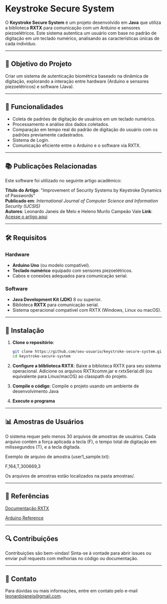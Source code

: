 # Keystroke Secure System

O **Keystroke Secure System** é um projeto desenvolvido em **Java** que utiliza a biblioteca **RXTX** para comunicação com um Arduino e sensores piezoelétricos. Este sistema autentica um usuário com base no padrão de digitação em um teclado numérico, analisando as características únicas de cada indivíduo.

---

## 🎯 Objetivo do Projeto

Criar um sistema de autenticação biométrica baseado na dinâmica de digitação, explorando a interação entre hardware (Arduino e sensores piezoelétricos) e software (Java).

---

## 🚀 Funcionalidades

- Coleta de padrões de digitação de usuários em um teclado numérico.
- Processamento e análise dos dados coletados.
- Comparação em tempo real do padrão de digitação do usuário com os padrões previamente cadastrados.
- Sistema de Login.
- Comunicação eficiente entre o Arduino e o software via RXTX.

---

## 📚 Publicações Relacionadas

Este software foi utilizado no seguinte artigo acadêmico:

**Título do Artigo**: "Improvement of Security Systems by Keystroke Dynamics of Passwords"  
**Publicado em**: *International Journal of Computer Science and Information Security (IJCSIS)*  
**Autores**: Leonardo Janeis de Melo e Heleno Murilo Campeão Vale
**Link**: [Acesse o artigo aqui](https://d1wqtxts1xzle7.cloudfront.net/55691451/Journal_of_Computer_Science_IJCSIS_September_2017_Full_Volume.pdf?1517495118=&response-content-disposition=inline%3B+filename%3DJournal_of_Computer_Science_IJCSIS_Septe.pdf&Expires=1736812949&Signature=UCqrqVLWhd1FT-WEKcp4s7uzFM10pJH3zFX4pHajqxVkj7EeSN~tKdzvKIyEa~CBH78vyl4Rbt~Pkk6od6dQVtDdYogLgUrgqyrodpTn~GJStP7T3LrH3ZMutlF2P9-1WHldWwtSielRgfzpYWvycRr3QxmXkTgkTF8j6x5xX2l6bPdwy7AEWH1DktjnGml03oCBpHA7Lj7Sav8vRFut-bDLMmnwbw-9ZbmgYEgN1fTBcSK5-ZSM0j3bVpF-e5We~5tM7flsqJSyo5TxBMG941JphqSARF6cQTIkWobYrszFgWbpWqJDVW-gE-xt1NWiCpz81Pfa~tFoQuxtBMrnaQ__&Key-Pair-Id=APKAJLOHF5GGSLRBV4ZA#page=169) 

---

## 🛠️ Requisitos

### Hardware

- **Arduino Uno** (ou modelo compatível).
- **Teclado numérico** equipado com sensores piezoelétricos.
- Cabos e conexões adequados para comunicação serial.

### Software

- **Java Development Kit (JDK)** 8 ou superior.
- Biblioteca **RXTX** para comunicação serial.
- Sistema operacional compatível com RXTX (Windows, Linux ou macOS).

---

## 🔧 Instalação

1. **Clone o repositório**:

   ```bash
   git clone https://github.com/seu-usuario/keystroke-secure-system.git
   cd keystroke-secure-system

2. **Configure a bliblioteca RXTX**:
    Baixe a biblioteca RXTX para seu sistema operacional.
    Adicione os arquivos RXTXcomm.jar e rxtxSerial.dll (ou equivalente para Linux/macOS) ao classpath do projeto.

3. **Compile o código**:
    Compile o projeto usando um ambiente de desenvolvimento Java

4. **Execute o programa**

---

## 📊 Amostras de Usuários

O sistema requer pelo menos 30 arquivos de amostras de usuários. Cada arquivo contém a força aplicada a tecla (F), o tempo total de digitação em milissegundos (T), e a tecla digitada. 

Exemplo de arquivo de amostra (user1_sample.txt):

F,164,T,300669,3

Os arquivos de amostras estão localizados na pasta amostras/.

---

## 📖 Referências
[Documentação RXTX](https://github.com/arduino/rxtx)

[Arduino Reference](https://store.arduino.cc/products/arduino-uno-rev3?srsltid=AfmBOoqsw2egKcKqWqr116-zqBcWOcaVt5u1zi07cr29sa6iyumgMWD7)

---

## 🔍 Contribuições
Contribuições são bem-vindas! Sinta-se à vontade para abrir issues ou enviar pull requests com melhorias no código ou documentação.

---

## 📧 Contato
Para dúvidas ou mais informações, entre em contato pelo e-mail leonardojaneis@gmail.com.
